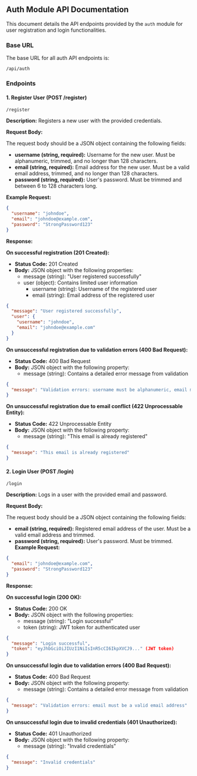 ## Auth Module API Documentation

This document details the API endpoints provided by the `auth` module for user registration and login functionalities.

### Base URL

The base URL for all auth API endpoints is:

```
/api/auth
```

### Endpoints

#### 1. Register User (POST /register)

```
/register
```

**Description:** Registers a new user with the provided credentials.

**Request Body:**

The request body should be a JSON object containing the following fields:

* **username (string, required):** Username for the new user. Must be alphanumeric, trimmed, and no longer than 128 characters.
* **email (string, required):** Email address for the new user. Must be a valid email address, trimmed, and no longer than 128 characters.
* **password (string, required):** User's password. Must be trimmed and between 6 to 128 characters long.

**Example Request:**

```json
{
  "username": "johndoe",
  "email": "johndoe@example.com",
  "password": "StrongPassword123"
}
```

**Response:**

**On successful registration (201 Created):**

* **Status Code:** 201 Created
* **Body:** JSON object with the following properties:
    * message (string): "User registered successfully"
    * user (object): Contains limited user information
        * username (string): Username of the registered user
        * email (string): Email address of the registered user

```json
{
  "message": "User registered successfully",
  "user": {
    "username": "johndoe",
    "email": "johndoe@example.com"
  }
}
```

**On unsuccessful registration due to validation errors (400 Bad Request):**

* **Status Code:** 400 Bad Request
* **Body:** JSON object with the following property:
    * message (string):  Contains a detailed error message from validation

```json
{
  "message": "Validation errors: username must be alphanumeric, email must be valid"
}
```

**On unsuccessful registration due to email conflict (422 Unprocessable Entity):**

* **Status Code:** 422 Unprocessable Entity
* **Body:** JSON object with the following property:
    * message (string): "This email is already registered"

```json
{
  "message": "This email is already registered"
}
```

#### 2. Login User (POST /login)

```
/login
```

**Description:** Logs in a user with the provided email and password.

**Request Body:**

The request body should be a JSON object containing the following fields:

* **email (string, required):** Registered email address of the user. Must be a valid email address and trimmed.
* **password (string, required):** User's password. Must be trimmed.
**Example Request:**

```json
{
  "email": "johndoe@example.com",
  "password": "StrongPassword123"
}
```

**Response:**

**On successful login (200 OK):**

* **Status Code:** 200 OK
* **Body:** JSON object with the following properties:
    * message (string): "Login successful"
    * token (string):  JWT token for authenticated user

```json
{
  "message": "Login successful",
  "token": "eyJhbGciOiJIUzI1NiIsInR5cCI6IkpXVCJ9..." (JWT token)
}
```

**On unsuccessful login due to validation errors (400 Bad Request):**

* **Status Code:** 400 Bad Request
* **Body:** JSON object with the following property:
    * message (string): Contains a detailed error message from validation

```json
{
  "message": "Validation errors: email must be a valid email address"
}
```

**On unsuccessful login due to invalid credentials (401 Unauthorized):**

* **Status Code:** 401 Unauthorized
* **Body:** JSON object with the following property:
    * message (string): "Invalid credentials"

```json
{
  "message": "Invalid credentials"
}
```
